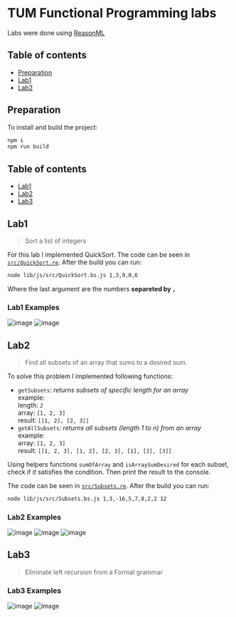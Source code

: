 # TUM Functional Programming labs

Labs were done using [ReasonML](https://reasonml.github.io/)

## Table of contents
* [Preparation](#preparation)
* [Lab1](#lab1)
* [Lab2](#lab2)

## Preparation

To install and build the project:

```bash
npm i
npm run build
```

## Table of contents

- [Lab1](#lab1)
- [Lab2](#lab2)
- [Lab3](#lab3)

## Lab1

> Sort a list of integers

For this lab I implemented QuickSort. The code can be seen in [`src/QuickSort.re`](https://github.com/strdr4605/tum-fp-labs/blob/master/src/QuickSort.re). After the build you can run:

```bash
node lib/js/src/QuickSort.bs.js 1,3,9,0,6
```

Where the last argument are the numbers **separeted by `,`**

### Lab1 Examples

![image](https://user-images.githubusercontent.com/16056918/66345356-96541f00-e958-11e9-920e-b840982d845b.png)
![image](https://user-images.githubusercontent.com/16056918/66345412-b4218400-e958-11e9-8c83-ec2763cf72a2.png)

## Lab2

> Find all subsets of an array that sums to a desired sum.

To solve this problem I implemented following functions:

- `getSubsets`: _returns subsets of specific length for an array_  
  example:  
  length: `2`  
  array: `[1, 2, 3]`  
  result: `[[1, 2], [2, 3]]`  
- `getAllSubsets`: _returns all subsets (length 1 to n) from an array_  
  example:  
  array: `[1, 2, 3]`  
  result: `[[1, 2, 3], [1, 2], [2, 3], [1], [2], [3]]`

Using helpers functions `sumOfArray` and `isArraySumDesired` for each subset, check if it satisfies the condition. Then print the result to the console.

The code can be seen in [`src/Subsets.re`](https://github.com/strdr4605/tum-fp-labs/blob/master/src/Subsets.re). After the build you can run:

```bash
node lib/js/src/Subsets.bs.js 1,3,-16,5,7,8,2,2 12
```

### Lab2 Examples

![image](https://user-images.githubusercontent.com/16056918/66722711-dc5a2880-ee19-11e9-9fbf-086b55cc8d8d.png)
![image](https://user-images.githubusercontent.com/16056918/66722705-d2382a00-ee19-11e9-8dc9-e40cf4bb4a58.png)
![image](https://user-images.githubusercontent.com/16056918/66722699-c5b3d180-ee19-11e9-9afc-aa5c6a08a66c.png)



## Lab3

> Eliminate left recursion from a Formal grammar

### Lab3 Examples

![image](https://user-images.githubusercontent.com/16056918/68163591-8a617a00-ff63-11e9-9616-fd6421a4ab6f.png)
![image](https://user-images.githubusercontent.com/16056918/68163583-846b9900-ff63-11e9-8231-f11358902371.png)

